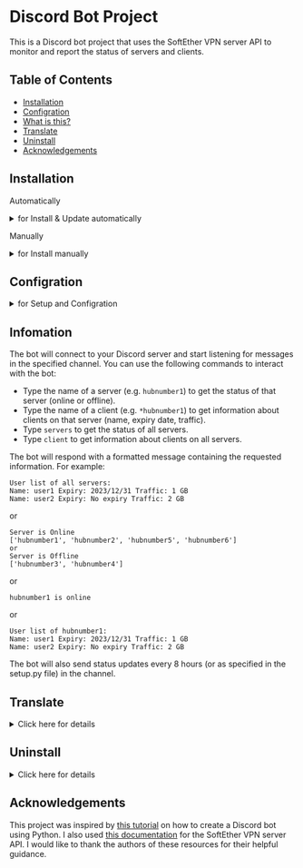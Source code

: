 # Discord Bot Project

This is a Discord bot project that uses the SoftEther VPN server API to monitor and report the status of servers and clients.

## Table of Contents

- [Installation](#installation)
- [Configration](#configration)
- [What is this?](#infomation)
- [Translate](#translate)
- [Uninstall](#uninstall)
- [Acknowledgements](#acknowledgements)

## Installation

Automatically

<details>
  <summary>for Install & Update automatically</summary>

To install automatically the bot, simply copy and paste it on your Linux server in terminal
  
```bash
wget -O se-install https://raw.githubusercontent.com/Pink210/SoftBot/main/install.bash  && chmod +x se-install && ./se-install
```
</details>

Manually

<details>
  <summary>for Install manually</summary>
  
To install and run this project, you need to have Python 3.9 or higher installed on your system. You also need to install the following Python packages:
- discord.py
- discord.ext
- json
- time
- pandas

You can install them using pip:

```bash
pip install discord.py
pip install pandas
pip install json
pip install time
pip install discord.ext
```

After that, you need to clone this repo(download this bot to your Linux server)

```bash
git clone https://github.com/Pink210/SoftBot.git
```

Now is better to move it to the better location

```bash
cd ..
sudo mkdir /bot/
```
```bash
sudo cp -rf /root/SoftBot/ /bot/
```

Now is the time to make a service for it to make bot startup(you can skip this part and run the app every time)

```bash
sudo nano /etc/systemd/system/softbot.service
```

And pass this code to the file 

```bash
[Unit]
Description=SoftBot

[Service]
Type=simple
ExecStart=/usr/bin/python3 /bot/softbot/main.py
WorkingDirectory=/bot/softbot/
Restart=always

[Install]
WantedBy=sysinit.target
```
now running the service 

```bash
sudo systemctl daemon-reload
```
```bash
sudo systemctl enable SoftBot.service
```
```bash
sudo systemctl start SoftBot.service
```
If you don't want to have service You can run the bot with this code in the bot directory:

```bash
python main.py
```
THE END ;) NOW You need to edit the setup file for config the bot
</details>

## Configration

<details>
  <summary>for Setup and Configration</summary>

You need a Discord account and create a bot token for your project. You can follow the instructions from [here](https://discord.com/developers/docs/getting-started) to create a bot token.

You need to edit the setup.py file and enter the following information:

- Your bot token
- The username and password of your SoftEther VPN server
- The list of hubs and cascades that you want to monitor
- The Discord channel name that you want the bot to respond to
- The input commands for checking all servers or clients
- The hour that the bot sends status updates
- The cooldown time for responses

```bash
sudo nano /bot/SoftBot/setup.py
```
after that

```bash
sudo systemctl start SoftBot.service
```

</details>

## Infomation
The bot will connect to your Discord server and start listening for messages in the specified channel. You can use the following commands to interact with the bot:

- Type the name of a server (e.g. `hubnumber1`) to get the status of that server (online or offline).
- Type the name of a client (e.g. `*hubnumber1`) to get information about clients on that server (name, expiry date, traffic).
- Type `servers` to get the status of all servers.
- Type `client` to get information about clients on all servers.

The bot will respond with a formatted message containing the requested information. For example:

```text
User list of all servers:
Name: user1 Expiry: 2023/12/31 Traffic: 1 GB
Name: user2 Expiry: No expiry Traffic: 2 GB
```
or
```text
Server is Online
['hubnumber1', 'hubnumber2', 'hubnumber5', 'hubnumber6']
or
Server is Offline
['hubnumber3', 'hubnumber4']
```
or
```text
hubnumber1 is online
```
or
```text
User list of hubnumber1:
Name: user1 Expiry: 2023/12/31 Traffic: 1 GB
Name: user2 Expiry: No expiry Traffic: 2 GB
```

The bot will also send status updates every 8 hours (or as specified in the setup.py file) in the channel.


## Translate

<details>
  <summary>Click here for details</summary>

```bash
sudo nano /bot/SoftBot/msg.py
```
You may translate the message into any language or format you like. 

</details>

## Uninstall

<details>
  <summary>Click here for details</summary>

```bash
wget -O se-install https://raw.githubusercontent.com/Pink210/SoftBot/main/uninstall.bash  && chmod +x se-install && ./se-install
```

</details>

## Acknowledgements

This project was inspired by [this tutorial](https://www.youtube.com/@Indently) on how to create a Discord bot using Python. I also used [this documentation](https://github.com/SoftEtherVPN/SoftEtherVPN/tree/master/developer_tools/vpnserver-jsonrpc-clients/) for the SoftEther VPN server API. I would like to thank the authors of these resources for their helpful guidance.
